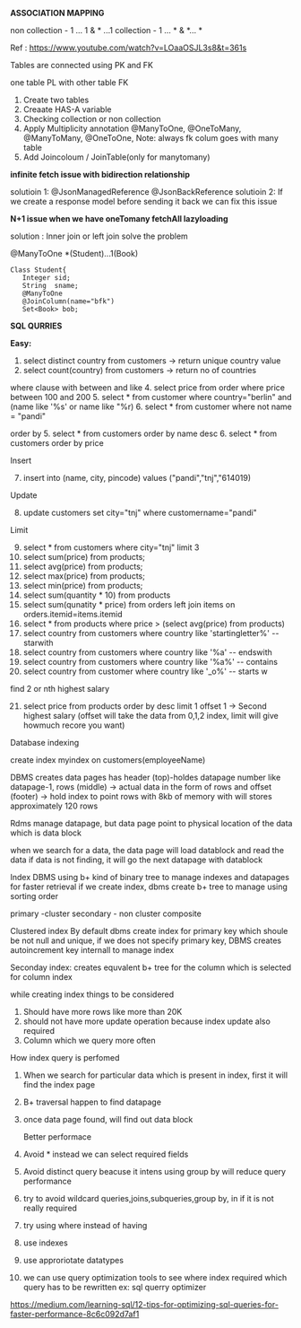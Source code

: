 **ASSOCIATION MAPPING**

 non collection - 1 ... 1 & * ...1
 collection     - 1 ... * & *... *

 Ref : https://www.youtube.com/watch?v=LOaaOSJL3s8&t=361s

Tables are connected using PK and FK

one table PL with other table FK


1. Create two tables
2. Creaate HAS-A variable
3. Checking collection or non collection
4. Apply Multiplicity annotation
   @ManyToOne, @OneToMany, @ManyToMany, @OneToOne,
   Note: always fk colum goes with many table
5. Add Joincoloum / JoinTable(only for manytomany)

**infinite fetch issue with bidirection relationship**

solutioin 1:  @JsonManagedReference @JsonBackReference 
solutioin 2:  If we create a response model before sending it back we can fix this issue

**N+1 issue when we have oneTomany fetchAll lazyloading**

solution :  Inner join or left join solve the problem


@ManyToOne    *(Student)...1(Book)

    Class Student{
       Integer sid;
       String  sname;
       @ManyToOne
       @JoinColumn(name="bfk")
       Set<Book> bob;

     


**SQL QURRIES**

**Easy:**
1. select distinct country from customers  -> return unique country value
2. select count(country) from customers -> return no of countries 

  where clause with between and like
4. select price from order where price between 100 and 200
5. select * from customer where country="berlin" and (name like '%s' or name like "%r)
6. select * from customer where not name = "pandi"


  order by
5. select * from customers order by name desc
6. select * from customers order by price

Insert

7. insert into (name, city, pincode) values ("pandi","tnj","614019)

Update

8. update customers set city="tnj" where customername="pandi"

Limit

9. select * from customers where city="tnj" limit 3
10. select sum(price) from products;
11. select avg(price) from products;
12. select max(price) from products;
13. select min(price) from products;
14. select sum(quantity * 10) from products
15. select sum(qunatity * price) from orders left join items on orders.itemid=items.itemid
16. select * from products where price > (select avg(price) from products)
17. select country from customers where country like 'startingletter%' -- starwith
18. select country from customers where country like '%a' -- endswith
19. select country from customers where country like  '%a%' -- contains
20. select country from customer where country like '_o%' -- starts w

find 2 or nth highest salary

21. select price from products order by desc limit 1 offset 1 -> Second highest salary (offset will take the data from 0,1,2 index, limit will give howmuch recore you want) 



Database indexing

  create index myindex on customers(employeeName)

DBMS creates data pages has header (top)-holdes datapage number like datapage-1, rows (middle) -> actual data in the form of rows and offset (footer) -> hold index to point rows with 8kb of memory
with will stores approximately 120 rows

Rdms manage datapage, but data page point to physical location of the data which is data block

when we search for a data, the data page will load datablock and read the data if data is not finding, it will go the next datapage with datablock

Index
   DBMS using b+ kind of binary tree to manage indexes and datapages for faster retrieval
if we create index, dbms create b+ tree to manage using sorting order

 primary -cluster
 secondary - non cluster
 composite

Clustered index
  By default dbms create index for primary key which shoule be not null and unique, if we does 
not specify primary key, DBMS creates autoincrement key internall to manage index

Seconday index:
  creates equvalent b+ tree for the column which is selected for column index

 while creating index things to be considered
  1. Should have more rows like more than 20K
  2. should not have more update operation because index update also required
  3. Column which we query more often

How index query is perfomed

   1. When we search for particular data which is present in index, first it will find the index page

2. B+ traversal happen to find datapage
3. once data page found, will find out data block 



   Better performace 

1. Avoid * instead we can select required fields
2. Avoid distinct query beacuse it intens using group by will reduce query performance
3. try to avoid wildcard queries,joins,subqueries,group by, in if it is not really required
4. try using where instead of having
5. use indexes
6. use approriotate datatypes
7. we can use query optimization tools to see where index required which query has to be rewritten
ex: sql querry optimizer


https://medium.com/learning-sql/12-tips-for-optimizing-sql-queries-for-faster-performance-8c6c092d7af1






